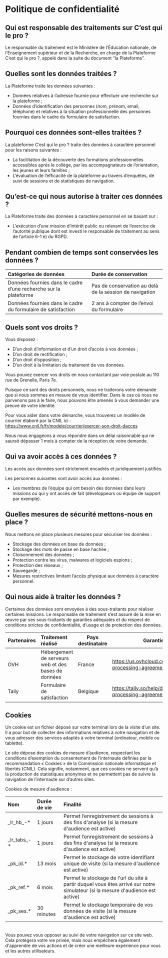# Politique de confidentialité

## Qui est responsable des traitements sur C’est qui le pro ?

Le responsable du traitement est le Ministère de l’Éducation nationale, de l’Enseignement supérieur et de la Recherche, en charge de la Plateforme C’est qui le pro ?, appelé dans la suite du document “la Plateforme”.

## Quelles sont les données traitées ?

La Plateforme traite les données suivantes :

- Données relatives à l’adresse fournie pour effectuer une recherche sur la plateforme ;
- Données d’identification des personnes (nom, prénom, email, téléphone) et relatives à la situation professionnelle des personnes fournies dans le cadre du formulaire de satisfaction.

## Pourquoi ces données sont-elles traitées ?

La plateforme C’est qui le pro ? traite des données à caractère personnel pour les raisons suivantes :

- La facilitation de la découverte des formations professionnelles accessibles après le
  collège, par les accompagnateurs de l’orientation, les jeunes et leurs
  familles ;
- L’évaluation de l’efficacité de la plateforme au travers d’enquêtes, de suivi de sessions et de statistiques de navigation.

## Qu’est-ce qui nous autorise à traiter ces données ?

La Plateforme traite des données à caractère personnel en se basant sur :

- L’exécution d’une mission d’intérêt public ou relevant de l’exercice de l’autorité
  publique dont est investi le responsable de traitement au sens de
  l’article 6-1 e) du RGPD.

## Pendant combien de temps sont conservées les données ?

| Catégories de données                                            | Durée de conservation                                   |
| :--------------------------------------------------------------- | :------------------------------------------------------ |
| Données fournies dans le cadre d’une recherche sur la plateforme | Pas de conservation au delà de la session de navigation |
| Données fournies dans le cadre du formulaire de satisfaction     | 2 ans à compter de l’envoi du formulaire                |

## Quels sont vos droits ?

Vous disposez :

- D’un droit d’information et d’un droit d’accès à vos données ;
- D’un droit de rectification ;
- D’un droit d’opposition ;
- D’un droit à la limitation du traitement de vos données.

Vous pouvez exercer vos droits en nous contactant par voie postale au 110 rue de Grenelle, Paris 7e.

Puisque ce sont des droits personnels, nous ne traiterons votre demande que si nous sommes en mesure de vous identifier. Dans le cas où nous ne parvenons pas à le faire, nous pouvons être amenés à vous demander une preuve de votre identité.

Pour vous aider dans votre démarche, vous trouverez un modèle de courrier élaboré par la CNIL ici : https://www.cnil.fr/fr/modele/courrier/exercer-son-droit-dacces

Nous nous engageons à vous répondre dans un délai raisonnable qui ne saurait dépasser 1 mois à compter de la réception de votre demande.

## Qui va avoir accès à ces données ?

Les accès aux données sont strictement encadrés et juridiquement justifiés.

Les personnes suivantes vont avoir accès aux données :

- Les membres de l’équipe qui ont besoin des données dans leurs missions ou qui y ont accès de fait (développeurs ou équipe de support par exemple).

## Quelles mesures de sécurité mettons-nous en place ?

Nous mettons en place plusieurs mesures pour sécuriser les données :

- Stockage des données en base de données ;
- Stockage des mots de passe en base hachée ;
- Cloisonnement des données ;
- Protection contre les virus, malwares et logiciels espions ;
- Protection des réseaux ;
- Sauvegarde ;
- Mesures restrictives limitant l’accès physique aux données à caractère personnel.

## Qui nous aide à traiter les données ?

Certaines des données sont envoyées à des sous-traitants pour réaliser certaines
missions. Le responsable de traitement s’est assuré de la mise en œuvre par ses sous-traitants de garanties adéquates et du respect de conditions strictes de confidentialité, d’usage et de protection des données.

| Partenaires | Traitement réalisé                                  | Pays destinataire | Garanties                                                |
| :---------- | :-------------------------------------------------- | ----------------- | -------------------------------------------------------- |
| OVH         | Hébergement de serveurs web et des bases de données | France            | https://us.ovhcloud.com/legal/data-processing-agreement/ |
| Tally       | Formulaire de satisfaction                          | Belgique          | https://tally.so/help/data-processing-agreement          |

## Cookies

Un cookie est un fichier déposé sur votre terminal lors de la visite d’un site. Il a pour but de collecter des informations relatives à votre navigation et de vous adresser des services adaptés à votre terminal (ordinateur, mobile ou tablette).

Le site dépose des cookies de mesure d’audience, respectant les conditions d’exemption du consentement de l’internaute définies par la recommandation « Cookies » de la Commission nationale informatique et libertés (CNIL). Cela signifie, notamment, que ces cookies ne servent qu’à la production de statistiques anonymes et ne permettent pas de suivre la navigation de l’internaute sur d’autres sites.

Cookies de mesure d'audience :

| Nom            | Durée de vie | Finalité                                                                                                                       |
| :------------- | :----------- | :----------------------------------------------------------------------------------------------------------------------------- |
| \_lr_hb\_-\*   | 1 jours      | Permet l’enregistrement de sessions à des fins d'analyse (si la mesure d'audience est active)                                  |
| \_lr_tabs\_-\* | 1 jours      | Permet l’enregistrement de sessions à des fins d'analyse (si la mesure d'audience est active)                                  |
| \_pk_id.\*     | 13 mois      | Permet le stockage de votre identifiant unique de visite (si la mesure d'audience est active)                                  |
| \_pk_ref.\*    | 6 mois       | Permet le stockage de l'url du site à partir duquel vous êtes arrivé sur notre simulateur (si la mesure d'audience est active) |
| \_pk_ses.\*    | 30 minutes   | Permet le stockage temporaire de vos données de visite (si la mesure d'audience est active)                                    |

\
Vous pouvez vous opposer au suivi de votre navigation sur ce site web. Cela protégera votre vie privée, mais nous empêchera également d'apprendre de vos actions et de créer une meilleure expérience pour vous et les autres utilisateurs.
